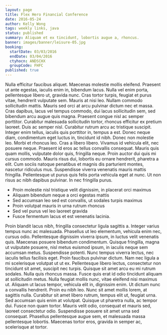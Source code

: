 ```yaml
---
layout: page
title: Flex Hero Financial Conference
date: 2016-05-24
author: Kelly Wong
tags: weekly links, java
status: published
summary: Aliquam et ex tincidunt, lobortis augue a, rhoncus.
banner: images/banner/leisure-05.jpg
booking:
  startDate: 03/03/2016
  endDate: 03/04/2016
  ctyhocn: ANDSCHX
  groupCode: FHFC
published: true
---
```

Nulla efficitur faucibus aliquet. Maecenas molestie mollis eleifend. Praesent ut ante egestas, iaculis enim in, bibendum lacus. Nulla vel enim porta, pellentesque libero ut, gravida nunc. Cras tortor turpis, feugiat et purus vitae, hendrerit vulputate sem. Mauris at nisi leo. Nullam commodo sollicitudin mattis. Mauris sed orci at arcu pulvinar dictum nec et massa. Cras dapibus, lacus vel tempus commodo, dui lacus sollicitudin sem, sed bibendum arcu augue quis magna. Praesent congue nisl ac semper porttitor. Curabitur malesuada sollicitudin tortor, rhoncus efficitur ex pretium laoreet. Duis ac semper nisl. Curabitur rutrum arcu ac tristique suscipit. Integer enim tellus, iaculis quis porttitor in, tempus a est.
Donec neque diam, condimentum eget luctus in, tincidunt id nibh. Donec non molestie leo. Morbi et rhoncus leo. Cras a libero libero. Vivamus id vehicula elit, nec posuere neque. Praesent id eros ac tellus convallis consequat. Mauris quis quam mollis, vulputate dolor quis, fringilla neque. Proin auctor dui quis mi cursus commodo. Mauris risus dui, lobortis eu ornare hendrerit, pharetra a elit. Cum sociis natoque penatibus et magnis dis parturient montes, nascetur ridiculus mus. Suspendisse viverra venenatis mauris mattis fringilla. Pellentesque ut purus quis felis porta vehicula eget at nunc. Ut non risus ac nibh dapibus pulvinar. In nec fringilla purus.

* Proin molestie nisl tristique velit dignissim, in placerat orci maximus
* Aliquam bibendum neque a orci egestas mattis
* Sed accumsan leo sed est convallis, ut sodales turpis maximus
* Proin volutpat mauris in urna rutrum rhoncus
* Sed vel purus vel leo laoreet gravida
* Fusce fermentum lacus et est venenatis lacinia.

Proin blandit lacus nibh, fringilla consectetur ligula sagittis a. Integer varius tempus nunc ac malesuada. Phasellus ut leo elementum, vehicula enim nec, cursus odio. Pellentesque dignissim viverra ipsum, in luctus velit venenatis quis. Maecenas posuere bibendum condimentum. Quisque fringilla, magna ut vulputate posuere, nisl metus euismod ipsum, in iaculis neque sem accumsan metus. Suspendisse potenti. Nunc tempus viverra lectus, nec iaculis tellus facilisis eget. Proin faucibus pulvinar dictum. Nam nec ligula a mi scelerisque volutpat ut ut ex. Pellentesque libero lectus, consectetur non tincidunt sit amet, suscipit nec turpis. Quisque sit amet arcu eu mi rutrum sodales. Nulla quis rhoncus massa.
Fusce quis erat id odio tincidunt aliquam at sollicitudin metus. Nulla feugiat mollis nunc, vitae eleifend nisi maximus ut. Aliquam ut lacus tempor, vehicula elit in, dignissim enim. Ut dictum nunc a convallis hendrerit. Proin eu nibh leo. Nunc sit amet mollis lorem, at sagittis nulla. Curabitur sit amet libero rutrum, tempus elit ut, feugiat urna. Sed accumsan quis enim at volutpat. Quisque ut pharetra nulla, ac tempor dui. Fusce non quam tortor. Mauris velit odio, consequat et mauris sed, laoreet consectetur odio. Suspendisse posuere sit amet urna sed consequat. Phasellus pellentesque augue sem, et malesuada massa pellentesque lobortis. Maecenas tortor eros, gravida in semper ac, scelerisque at tortor.
